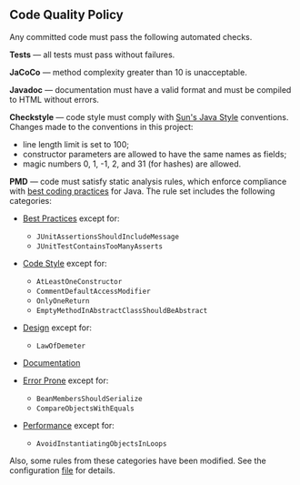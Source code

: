 ## Code Quality Policy

Any committed code must pass the following automated checks.

**Tests** &mdash; all tests must pass without failures.

**JaCoCo** &mdash; method complexity greater than 10 is unacceptable.

**Javadoc** &mdash; documentation must have a valid format and must be compiled
to HTML without errors.

**Checkstyle** &mdash; code style must comply with
[Sun's Java Style](https://checkstyle.sourceforge.io/sun_style.html) conventions.
Changes made to the conventions in this project:
* line length limit is set to 100;
* constructor parameters are allowed to have the same names as fields;
* magic numbers 0, 1, -1, 2, and 31 (for hashes) are allowed.

**PMD** &mdash; code must satisfy static analysis rules, which enforce compliance
with [best coding practices](https://pmd.github.io/pmd-6.30.0/pmd_rules_java.html) for Java.
The rule set includes the following categories:

* [Best Practices](https://pmd.github.io/pmd-6.30.0/pmd_rules_java.html#best-practices)
  except for:
     * `JUnitAssertionsShouldIncludeMessage`
     * `JUnitTestContainsTooManyAsserts`

* [Code Style](https://pmd.github.io/pmd-6.30.0/pmd_rules_java.html#code-style)
  except for:
     * `AtLeastOneConstructor`
     * `CommentDefaultAccessModifier`
     * `OnlyOneReturn`
     * `EmptyMethodInAbstractClassShouldBeAbstract`

* [Design](https://pmd.github.io/pmd-6.30.0/pmd_rules_java.html#design)
  except for:
     * `LawOfDemeter`

* [Documentation](https://pmd.github.io/pmd-6.30.0/pmd_rules_java.html#documentation)

* [Error Prone](https://pmd.github.io/pmd-6.30.0/pmd_rules_java.html#error-prone)
  except for:
     * `BeanMembersShouldSerialize`
     * `CompareObjectsWithEquals`

* [Performance](https://pmd.github.io/pmd-6.30.0/pmd_rules_java.html#performance)
  except for:
     * `AvoidInstantiatingObjectsInLoops`

Also, some rules from these categories have been modified.
See the configuration [file](config/pmd/ruleset.xml) for details.
